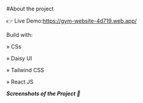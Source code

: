 #About the project

👉 Live Demo:https://gym-website-4d719.web.app/

Build with:

» CSs

» Daisy UI

» Tailwind CSS

» React JS

**_Screenshots of the Project 📸_**
